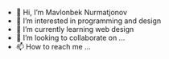 - 👋 Hi, I’m Mavlonbek Nurmatjonov
- 👀 I’m interested in programming and design
- 🌱 I’m currently learning web design
- 💞️ I’m looking to collaborate on ...
- 📫 How to reach me ...

<!---
mavlonbek0804/mavlonbek0804 is a ✨ special ✨ repository because its `README.md` (this file) appears on your GitHub profile.
You can click the Preview link to take a look at your changes.
--->
